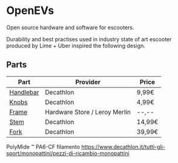 # OpenEVs
Open source hardware and software for escooters.

Durability and best practises used in industry state of art escooter produced by Lime + Uber inspired the following design.
## Parts

| Part | Provider | Price |
|----------|----------|----------|
| [Handlebar](https://www.decathlon.it/p/manubrio-bici-trekking-25-4-640mm/_/R-p-339493?mc=8739576) | Decathlon | 9,99€ |
| [Knobs](https://www.decathlon.it/p/manopole-bici-schiuma-100/_/R-p-11123?mc=5586664)| Decathlon | 4,99€ |
| [Frame](https://www.leroymerlin.it/prodotti/ferramenta/profilati-lamiere-e-griglie-di-aerazione/profilati-e-accessori/profilo-tondo-standers-argento-12-mm-36503964.html) | Hardware Store / Leroy Merlin | --,--|
| [Stem](https://www.decathlon.it/p/attacco-manubrio-mtb-1-1-8-60-80-90-100-7-31-8-nero/_/R-p-197911?mc=8523787) | Decathlon | 14,99€ |
| [Fork](https://www.decathlon.it/p/forcella-ammortizzata-20-pollici-1-1-8-nera/_/R-p-X8399978?mc=8399978&c=NERO) | Decathlon | 39,99€
  







PolyMide ™ PA6-CF filamento
https://www.decathlon.it/tutti-gli-sport/monopattini/pezzi-di-ricambio-monopattini
